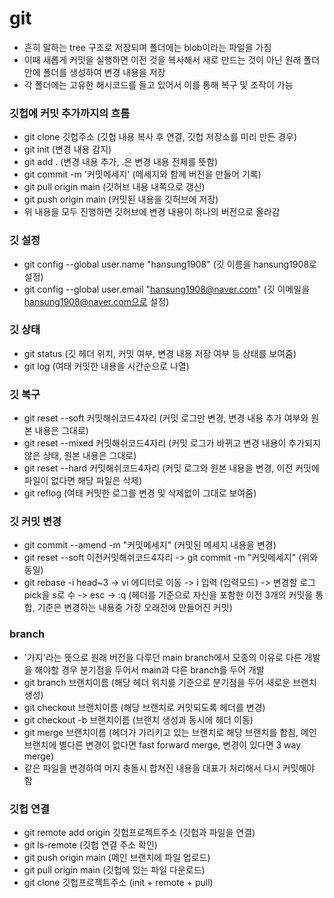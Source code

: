 # git
- 흔히 말하는 tree 구조로 저장되며 폴더에는 blob이라는 파일을 가짐
- 이때 새롭게 커밋을 실행하면 이전 것을 복사해서 새로 만드는 것이 아닌 원래 폴더 안에 폴더를 생성하여 변경 내용을 저장
- 각 폴더에는 고유한 해시코드를 들고 있어서 이를 통해 복구 및 조작이 가능

### 깃헙에 커밋 추가까지의 흐름
- git clone 깃헙주소 (깃헙 내용 복사 후 연결, 깃헙 저장소를 미리 만든 경우)
- git init (변경 내용 감지)
- git add . (변경 내용 추가, .은 변경 내용 전체를 뜻함)
- git commit -m '커밋메세지' (메세지와 함께 버전을 만들어 기록)
- git pull origin main (깃허브 내용 내쪽으로 갱신)
- git push origin main (커밋된 내용을 깃허브에 저장)
- 위 내용을 모두 진행하면 깃허브에 변경 내용이 하나의 버전으로 올라감

### 깃 설정
- git config --global user.name "hansung1908" (깃 이름을 hansung1908로 설정)
- git config --global user.email "hansung1908@naver.com" (깃 이메일을 hansung1908@naver.com으로 설정)

### 깃 상태
- git status (깃 헤더 위치, 커밋 여부, 변경 내용 저장 여부 등 상태를 보여줌)
- git log (여태 커밋한 내용을 시간순으로 나열)

### 깃 복구
- git reset --soft 커밋해쉬코드4자리 (커밋 로그만 변경, 변경 내용 추가 여부와 원본 내용은 그대로)
- git reset --mixed 커밋해쉬코드4자리 (커밋 로그가 바뀌고 변경 내용이 추가되지 않은 상태, 원본 내용은 그대로)
- git reset --hard 커밋해쉬코드4자리 (커밋 로그와 원본 내용을 변경, 이전 커밋에 파일이 없다면 해당 파일은 삭제)
- git reflog (여태 커밋한 로그를 변경 및 삭제없이 그대로 보여줌)

### 깃 커밋 변경
- git commit --amend -m "커밋메세지" (커밋된 메세지 내용을 변경)
- git reset --soft 이전커밋해쉬코드4자리 -> git commit -m "커밋메세지" (위와 동일)
- git rebase -i head~3 -> vi 에디터로 이동 -> i 입력 (입력모드) -> 변경할 로그 pick을 s로 수 -> esc -> :q (헤더를 기준으로 자신을 포함한 이전 3개의 커밋을 통합, 기준은 변경하는 내용중 가장 오래전에 만들어진 커밋)

### branch
- '가지'라는 뜻으로 원래 버전을 다루던 main branch에서 모종의 이유로 다른 개발을 해야할 경우 분기점을 두어서 main과 다른 branch를 두어 개발
- git branch 브랜치이름 (해당 헤더 위치를 기준으로 분기점을 두어 새로운 브랜치 생성)
- git checkout 브랜치이름 (해당 브랜치로 커밋되도록 헤더를 변경)
- git checkout -b 브랜치이름 (브랜치 생성과 동시에 헤더 이동)
- git merge 브랜치이름 (헤더가 가리키고 있는 브랜치로 해당 브랜치를 합침, 메인 브랜치에 별다른 변경이 없다면 fast forward merge, 변경이 있다면 3 way merge)
- 같은 파일을 변경하여 머지 충돌시 합쳐진 내용을 대표가 처리해서 다시 커밋해야 함

### 깃헙 연결
- git remote add origin 깃헙프로젝트주소 (깃헙과 파일을 연결)
- git ls-remote (깃헙 연결 주소 확인)
- git push origin main (메인 브랜치에 파일 업로드)
- git pull origin main (깃헙에 있는 파일 다운로드)
- git clone 깃헙프로젝트주소 (init + remote + pull)

